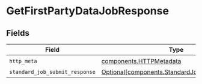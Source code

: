 # GetFirstPartyDataJobResponse


## Fields

| Field                                                                                                  | Type                                                                                                   | Required                                                                                               | Description                                                                                            |
| ------------------------------------------------------------------------------------------------------ | ------------------------------------------------------------------------------------------------------ | ------------------------------------------------------------------------------------------------------ | ------------------------------------------------------------------------------------------------------ |
| `http_meta`                                                                                            | [components.HTTPMetadata](../../models/components/httpmetadata.md)                                     | :heavy_check_mark:                                                                                     | N/A                                                                                                    |
| `standard_job_submit_response`                                                                         | [Optional[components.StandardJobSubmitResponse]](../../models/components/standardjobsubmitresponse.md) | :heavy_minus_sign:                                                                                     | Accepted                                                                                               |